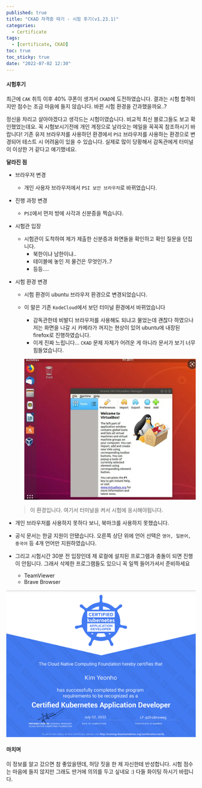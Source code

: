 ```yaml
---
published: true
title: "CKAD 자격증 따기 - 시험 후기(v1.23.1)"
categories:
  - Certificate
tags:
  - [certificate, CKAD]
toc: true
toc_sticky: true
date: "2022-07-02 12:30"
---
```


#### 시험후기

최근에 `CAK` 취득 이후 40% 쿠폰이 생겨서 `CKAD`에 도전하였습니다. 결과는 시험 합격이지만 점수는 조금 마음에 들지 않습니다. 바뀐 시험 환경을 간과했을까요..?

정신을 차리고 살아야겠다고 생각드는 시험이였습니다. 비교적 최신 블로그들도 보고 확인했었는데요. 꼭 시험보시기전에 개인 계정으로 날라오는 메일을 꼭꼭꼭 참조하시기 바랍니다! 기존 유저 브라우저를 사용하던 환경에서 `PSI` 브라우저를 사용하는 환경으로 변경되어 테스트 시 어려움이 있을 수 있습니다. 실제로 많이 당황해서 감독관에게 터미널이 이상한 거 같다고 얘기했네요.

**달라진 점**

- 브라우저 변경

  - 개인 사용자 브라우저에서 `PSI 보안 브라우저`로 바뀌었습니다.

- 진행 과정 변경

  - `PSI`에서 먼저 방에 사각과 신분증을 찍습니다.

- 시험관 입장

  - 시험관이 도착하여 제가 제출한 신분증과 화면들을 확인하고 확인 질문을 던집니다.
    - 북한이냐 남한이냐..
    - 테이블에 놓인 저 물건은 무엇인가..?
    - 등등....

- 시험 환경 변경

  - 시험 환경이 ubuntu 브라우저 환경으로 변경되었습니다.
  - 이 말은 기존 `KodeCloud`에서 보던 터미널 환경에서 바뀌었습니다

    - 감독관한테 비발디 브라우저를 사용해도 되냐고 물었는데 괜찮다 하였으나 저는 화면을 나갈 시 카메라가 꺼지는 현상이 있어 ubuntu에 내장된 firefox로 진행하였습니다.
    - 이게 진짜 느립니다... `CKAD` 문제 자체가 어려운 게 아니라 문서가 보기 너무 힘들었습니다.

    ![image-20220703145629778](../../assets/images/posts/2022-07-02-post-install-ckad4/image-20220703145629778.png)

  > 이 환경입니다. 여기서 터미널을 켜서 시험에 응시해야됩니다.

- 개인 브라우저를 사용하지 못하다 보니, 북마크를 사용하지 못했습니다.

- 공식 문서는 한글 지원이 안됐습니다. 오른쪽 상단 위에 언어 선택은 `영어, 일본어, 중국어` 등 4개 언어만 지원하였습니다.

- 그리고 시험시간 30분 전 입장인데 제 로컬에 설치된 프로그램과 충돌이 되면 진행이 안됩니다. 그래서 삭제한 프로그램들도 있으니 꼭 일찍 들어가셔서 준비하세요
  - TeamViewer
  - Brave Browser

![image-20220703145938447](../../assets/images/posts/2022-07-02-post-install-ckad4/image-20220703145938447.png)

#### 마치며

이 정보를 알고 갔으면 참 좋았을텐데, 허당 짓을 한 제 자신한테 반성합니다. 시험 점수는 마음에 들지 않지만 그래도 딴거에 의의를 두고 싶네요 :) 다들 화이팅 하시기 바랍니다.

